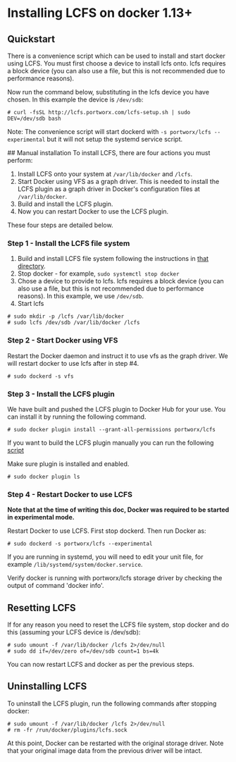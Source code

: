 # Installing LCFS on docker 1.13+

## Quickstart
There is a convenience script which can be used to install and start docker using LCFS. You must first choose a device to install lcfs onto. lcfs requires a block device (you can also use a file, but this is not recommended due to performance reasons).

Now run the command below, substituting in the lcfs device you have chosen. In this example the device is `/dev/sdb`:

```
# curl -fsSL http://lcfs.portworx.com/lcfs-setup.sh | sudo DEV=/dev/sdb bash
```

Note: The convenience script will start dockerd with `-s portworx/lcfs --experimental` but it will not setup the systemd service script.

## Manual installation
To install LCFS, there are four actions you must perform:

1. Install LCFS onto your system at `/var/lib/docker` and `/lcfs`.
2. Start Docker using VFS as a graph driver.  This is needed to install the LCFS plugin as a graph driver in Docker's configuration files at `/var/lib/docker`.
3. Build and install the LCFS plugin.
4. Now you can restart Docker to use the LCFS plugin.

These four steps are detailed below.

### Step 1 - Install the LCFS file system
1. Build and install LCFS file system following the instructions in [that directory](https://github.com/portworx/lcfs/blob/master/lcfs/README.md).
2. Stop docker - for example, `sudo systemctl stop docker`
3. Chose a device to provide to lcfs.  lcfs requires a block device (you can also use a file, but this is not recommended due to performance reasons).  In this example, we use `/dev/sdb`.
4. Start lcfs

```
# sudo mkdir -p /lcfs /var/lib/docker
# sudo lcfs /dev/sdb /var/lib/docker /lcfs
```

### Step 2 - Start Docker using VFS

Restart the Docker daemon and instruct it to use vfs as the graph driver.  We will restart docker to use lcfs after in step #4.
```
# sudo dockerd -s vfs
```

### Step 3 - Install the LCFS plugin
We have built and pushed the LCFS plugin to Docker Hub for your use. You can install it by running the following command.

```
# sudo docker plugin install --grant-all-permissions portworx/lcfs
```

If you want to build the LCFS plugin manually you can run the following [script](plugin/setup.sh)

Make sure plugin is installed and enabled.

```
# sudo docker plugin ls
```

### Step 4 - Restart Docker to use LCFS

**Note that at the time of writing this doc, Docker was required to be started in experimental mode.**

Restart Docker to use LCFS.  First stop dockerd.  Then run Docker as:

```
# sudo dockerd -s portworx/lcfs --experimental
```

If you are running in systemd, you will need to edit your unit file, for example `/lib/systemd/system/docker.service`.

Verify docker is running with portworx/lcfs storage driver by checking the output of command 'docker info'.

## Resetting LCFS
If for any reason you need to reset the LCFS file system, stop docker and do this (assuming your LCFS device is /dev/sdb):


```
# sudo umount -f /var/lib/docker /lcfs 2>/dev/null
# sudo dd if=/dev/zero of=/dev/sdb count=1 bs=4k
```

You can now restart LCFS and docker as per the previous steps.

## Uninstalling LCFS
To uninstall the LCFS plugin, run the following commands after stopping docker:

```
# sudo umount -f /var/lib/docker /lcfs 2>/dev/null
# rm -fr /run/docker/plugins/lcfs.sock
```
At this point, Docker can be restarted with the original storage driver.  Note that your original image data from the previous driver will be intact.
